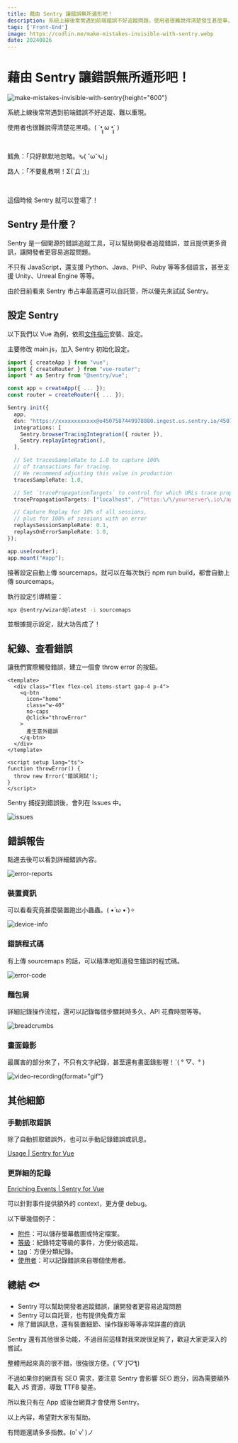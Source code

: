 ```yaml
---
title: 藉由 Sentry 讓錯誤無所遁形吧！
description: 系統上線後常常遇到前端錯誤不好追蹤問題，使用者很難說得清楚發生甚麼事，Sentry 可以協助記錄錯誤，並且提供更多資訊，讓開發者更容易追蹤問題。
tags: ['Front-End']
image: https://codlin.me/make-mistakes-invisible-with-sentry.webp
date: 20240826
---
```


# 藉由 Sentry 讓錯誤無所遁形吧！

![make-mistakes-invisible-with-sentry](/make-mistakes-invisible-with-sentry.webp){height="600"}

系統上線後常常遇到前端錯誤不好追蹤、難以重現。

使用者也很難說得清楚花黑噴。( ´•̥̥̥ ω •̥̥̥` )

<br>

鱈魚：「只好默默地忽略。ԅ( ˘ω˘ԅ)」

路人：「不要亂教啊！Σ(ˊДˋ;)」

<br>

這個時候 Sentry 就可以登場了！

## Sentry 是什麼？

Sentry 是一個開源的錯誤追蹤工具，可以幫助開發者追蹤錯誤，並且提供更多資訊，讓開發者更容易追蹤問題。

不只有 JavaScript，還支援 Python、Java、PHP、Ruby 等等多個語言，甚至支援 Unity、Unreal Engine 等等。

由於目前看來 Sentry 市占率最高還可以自託管，所以優先來試試 Sentry。

## 設定 Sentry

以下我們以 Vue 為例，依照[文件指示](https://docs.sentry.io/platforms/javascript/guides/vue/#install)安裝、設定。

主要修改 main.js，加入 Sentry 初始化設定。

```ts
import { createApp } from "vue";
import { createRouter } from "vue-router";
import * as Sentry from "@sentry/vue";

const app = createApp({ ... });
const router = createRouter({ ... });

Sentry.init({
  app,
  dsn: "https://xxxxxxxxxxxx@o4507587449978880.ingest.us.sentry.io/4507824142942208",
  integrations: [
    Sentry.browserTracingIntegration({ router }),
    Sentry.replayIntegration(),
  ],

  // Set tracesSampleRate to 1.0 to capture 100%
  // of transactions for tracing.
  // We recommend adjusting this value in production
  tracesSampleRate: 1.0,

  // Set `tracePropagationTargets` to control for which URLs trace propagation should be enabled
  tracePropagationTargets: ["localhost", /^https:\/\/yourserver\.io\/api/],

  // Capture Replay for 10% of all sessions,
  // plus for 100% of sessions with an error
  replaysSessionSampleRate: 0.1,
  replaysOnErrorSampleRate: 1.0,
});

app.use(router);
app.mount("#app");
```

接著設定自動上傳 sourcemaps，就可以在每次執行 npm run build，都會自動上傳 sourcemaps。

執行設定引導精靈：

```bash
npx @sentry/wizard@latest -i sourcemaps
```

並根據提示設定，就大功告成了！

## 紀錄、查看錯誤

讓我們實際觸發錯誤，建立一個會 throw error 的按鈕。

```vue
<template>
  <div class="flex flex-col items-start gap-4 p-4">
    <q-btn
      icon="home"
      class="w-40"
      no-caps
      @click="throwError"
    >
      產生意外錯誤
    </q-btn>
  </div>
</template>

<script setup lang="ts">
function throwError() {
  throw new Error('錯誤測試');
}
</script>
```

Sentry 捕捉到錯誤後，會列在 Issues 中。

![issues](/make-mistakes-invisible-with-sentry/issues.png)

## 錯誤報告

點進去後可以看到詳細錯誤內容。

![error-reports](/make-mistakes-invisible-with-sentry/error-reports.png)

### 裝置資訊

可以看看究竟甚麼裝置跑出小蟲蟲。( •̀ ω •́ )✧

![device-info](/make-mistakes-invisible-with-sentry/device-info.png)

### 錯誤程式碼

有上傳 sourcemaps 的話，可以精準地知道發生錯誤的程式碼。

![error-code](/make-mistakes-invisible-with-sentry/error-code.png)

### 麵包屑

詳細記錄操作流程，還可以記錄每個步驟耗時多久、API 花費時間等等。

![breadcrumbs](/make-mistakes-invisible-with-sentry/breadcrumbs.png)

### 畫面錄影

最厲害的部分來了，不只有文字紀錄，甚至還有畫面錄影喔！ˋ( ° ▽、° )

![video-recording](/make-mistakes-invisible-with-sentry/video-recording.gif){format="gif"}

## 其他細節

### 手動抓取錯誤

除了自動抓取錯誤外，也可以手動記錄錯誤或訊息。

[Usage | Sentry for Vue](https://docs.sentry.io/platforms/javascript/guides/vue/usage/)

### 更詳細的記錄

[Enriching Events | Sentry for Vue](https://docs.sentry.io/platforms/javascript/guides/vue/enriching-events/)

可以針對事件提供額外的 context，更方便 debug。

以下舉幾個例子：

- [附件](https://docs.sentry.io/platforms/javascript/guides/vue/enriching-events/attachments/)：可以儲存螢幕截圖或特定檔案。
- [等級](https://docs.sentry.io/platforms/javascript/guides/vue/enriching-events/level/)：紀錄特定等級的事件，方便分級追蹤。
- [tag](https://docs.sentry.io/platforms/javascript/guides/vue/enriching-events/tags/)：方便分類紀錄。
- [使用者](https://docs.sentry.io/platforms/javascript/guides/vue/enriching-events/identify-user/)：可以記錄錯誤來自哪個使用者。

## 總結 🐟

- Sentry 可以幫助開發者追蹤錯誤，讓開發者更容易追蹤問題
- Sentry 可以自託管，也有提供免費方案
- 除了錯誤訊息，還有裝置細節、操作錄影等等非常詳盡的資訊

Sentry 還有其他很多功能，不過目前這樣對我來說很足夠了，歡迎大家更深入的嘗試。

整體用起來真的很不錯，很強很方便。(´▽`ʃ♡ƪ)

不過如果你的網頁有 SEO 需求，要注意 Sentry 會影響 SEO 跑分，因為需要額外載入 JS 資源，導致 TTFB 變差。

所以我只有在 App 或後台網頁才會使用 Sentry。

以上內容，希望對大家有幫助。

有問題還請多多指教。(oﾟvﾟ)ノ
